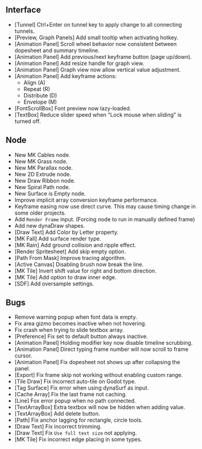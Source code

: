 ## Interface
- [Tunnel] Ctrl+Enter on tunnel key to apply change to all connecting tunnels.
- [Preview, Graph Panels] Add small tooltip when activating hotkey.
- [Animation Panel] Scroll wheel behavior now consistent between dopesheet and summary timeline.
- [Animation Panel] Add previous/next keyframe button (page up/down). 
- [Animation Panel] Add resize handle for graph view.
- [Animation Panel] Graph view now allow vertical value adjustment.
- [Animation Panel] Add keyframe actions: 
  - Align (A)
  - Repeat (R)
  - Distribute (D)
  - Envelope (M)
- [FontScrollBox] Font preview now lazy-loaded.
- [TextBox] Reduce slider speed when "Lock mouse when sliding" is turned off.


## Node
- New MK Cables node.
- New MK Grass node.
- New MK Parallax node.
- New 2D Extrude node.
- New Draw Ribbon node.
- New Spiral Path node.
- New Surface is Empty node.
- Improve implicit array conversion keyframe performance.
- Keyframe easing now use direct curve. This may cause timing change in some older projects.
- Add `Render Frame` input. (Forcing node to run in manually defined frame)
- Add new dynaDraw shapes.
- [Draw Text] Add Color by Letter property.
- [MK Fall] Add surface render type.
- [MK Rain] Add ground collision and ripple effect.
- [Render Spritesheet] Add skip empty option.
- [Path From Mask] Improve tracing algorithm.
- [Active Canvas] Disabling brush now break the line.
- [MK Tile] Invert shift value for right and bottom direction.
- [MK Tile] Add option to draw inner edge.
- [SDF] Add oversample settings.

## Bugs
- Remove warning popup when font data is empty.
- Fix area gizmo becomes inactive when not hovering.
- Fix crash when trying to slide textbox array.
- [Preference] Fix set to default button always inactive.
- [Animation Panel] Holding modifier key now disable timeline scrubbing.
- [Animation Panel] Direct typing frame number will now scroll to frame cursor.
- [Animation Panel] Fix dopesheet not shows up after collapsing the panel.
- [Export] Fix frame skip not working without enabling custom range.
- [Tile Draw] Fix incorrect auto-tile on Godot type.
- [Tag Surface] Fix error when using dynaSurf as input.
- [Cache Array] Fix the last frame not caching.
- [Line] Fox error popup when no path connected.
- [TextArrayBox] Extra textbox will now be hidden when adding value.
- [TextArrayBox] Add delete button.
- [Path] Fix anchor lagging for rectangle, circle tools.
- [Draw Text] Fix incorrect trimming.
- [Draw Text] Fix `Use full text size` not applying.
- [MK Tile] Fix incorrect edge placing in some types.
